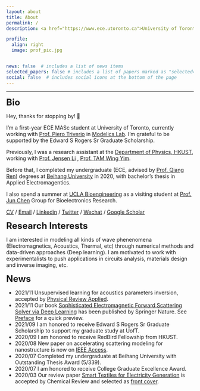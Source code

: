 ```yaml
---
layout: about
title: About
permalink: /
description: <a href="https://www.ece.utoronto.ca">University of Toronto, ECE department</a>, Master of Applied Science (MASc.)

profile:
  align: right
  image: prof_pic.jpg


news: false  # includes a list of news items
selected_papers: false # includes a list of papers marked as "selected={true}"
social: false  # includes social icons at the bottom of the page
---
```


---

<font size=5><strong>Bio</strong></font>

Hey, thanks for stopping by! :wave:

I’m a first-year ECE MASc student at University of Toronto, currently working with [Prof. Piero Triverio](https://www.ece.utoronto.ca/people/triverio-p/) in [Modelics Lab](http://www.modelics.org). I’m grateful to be supported by the Edward S Rogers Sr Graduate Scholarship.

Previously, I was a research assistant at the [Department of Physics, HKUST](https://physics.ust.hk/eng/index.php), working with [Prof. Jensen Li](https://physics.ust.hk/eng/people_detail.php?pplcat=1&id=433) , [Prof. TAM Wing Yim](https://physics.ust.hk/eng/people_detail.php?pplcat=5&id=35).

Before that, I completed my undergraduate (ECE, advised by [Prof. Qiang Ren](http://shi.buaa.edu.cn/renqiang/zh_CN/index.htm)) degrees at [Beihang University](https://ev.buaa.edu.cn) in 2020, with bachelor’s thesis in Applied Electromagentics.

I also spend a summer at [UCLA Bioengineering](https://www.bioeng.ucla.edu) as a visiting student at [Prof. Jun Chen](https://samueli.ucla.edu/people/jun-chen/) Group for Bioelectronics Research.

[<u>CV</u>](/assets/pdf/cv.pdf) / [<u>Email</u>](mailto:yongzhong.li@mail.utoronto.ca) / [<u>Linkedin</u>](https://www.linkedin.com/in/yongzhong-li/) / [<u>Twitter</u>](https://twitter.com/lee_onevsall) / [<u>Wechat</u>](/assets/img/wechat.jpg) / <u>Google Scholar</u>

<font size=5><strong>Research Interests</strong></font>

I am interested in modeling all kinds of wave phenenomena (Electromagnetics, Acoustics, Thermal, etc) through numerical methods and data-driven approaches (Deep learning). I am motivated to work with experimentalists to push applications in circuits analysis, materials design and inverse imaging, etc. 


<font size=5><strong>News</strong></font>


+ 2021/11 Unsupervised learning for acoustics parameters inversion, accepted by [Physical Review Applied](https://journals.aps.org/prapplied/abstract/10.1103/PhysRevApplied.16.064039).
+ 2021/11 Our book [Sophisticated Electromagnetic Forward Scattering Solver via Deep Learning](https://link.springer.com/book/10.1007/978-981-16-6261-4#about) has been published by Springer Nature. See [Preface](/assets/pdf/preface.pdf) for a quick preview.
+ 2021/09 I am honored to receive Edward S Rogers Sr Graduate Scholarship to support my graduate study at UofT.
+ 2020/09 I am honored to receive RedBird Fellowship from HKUST.
+ 2020/08 New paper on accelerating scattering modeling for nanostructure is now on [IEEE Access](https://ieeexplore.ieee.org/abstract/document/9149921).  
+ 2020/07 Completed my undergraduate at Beihang University with Outstanding Thesis Award (5/339).
+ 2020/07 I am honored to receive College Graduate Excellence Award.
+ 2020/03 Our review paper [Smart Textiles for Electricity Generation](https://pubs.acs.org/doi/10.1021/acs.chemrev.9b00821) is accepted by Chemical Review and selected as [front cover](https://pubs.acs.org/toc/chreay/120/8).






